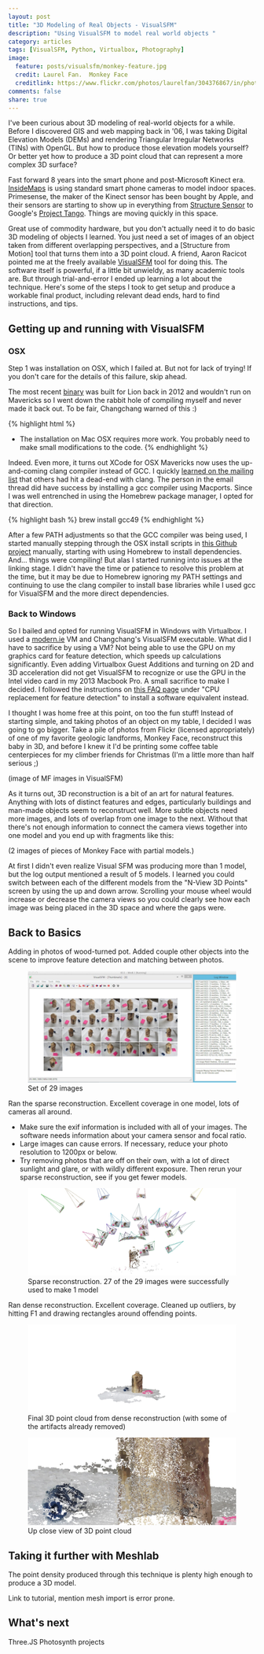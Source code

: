 ```yaml
---
layout: post
title: "3D Modeling of Real Objects - VisualSFM"
description: "Using VisualSFM to model real world objects "
category: articles
tags: [VisualSFM, Python, Virtualbox, Photography]
image:
  feature: posts/visualsfm/monkey-feature.jpg
  credit: Laurel Fan.  Monkey Face
  creditlink: https://www.flickr.com/photos/laurelfan/304376867/in/photolist-sU1D2-2V6M7s-2V6N2Y-2V2obK-2V2oqi-6ZVejj-4x5ULw-6ZRf22-6ZRfoV-7YNdD-c7u4iG-c7u2NN-c7u37G-c7u3Ub-4x5UJA-4x5UsJ-4x1Jsc-4x5UGS-4x5UmL-4x5UAA-4x1K3K-4uB3dK-4uB3f6-4x1JFX-4x5UQb-4x5Ue9-4x1K1T-4x1L7i-4x5Uwu-4x1Joi-4x5U4o-4x1Jhv-4x5UbG-4x1KpB-4x1KCM-4x1Kig-4x1KmZ-4x5Vh7-4x5V8A-4x5V3o-4x5VdE-4x5Vbj-4x1JmM-4x5UgE-6r3pNq-6ZReJ4-4x1L2t-4x1KkR-2V2mZr-4uB3kc
comments: false
share: true
---
```


I've been curious about 3D modeling of real-world objects for a while.  Before I discovered GIS and web mapping back in '06, I was taking Digital Elevation Models (DEMs) and rendering Triangular Irregular Networks (TINs) with OpenGL.  But how to produce those elevation models yourself?  Or better yet how to produce a 3D point cloud that can represent a more complex 3D surface?

Fast forward 8 years into the smart phone and post-Microsoft Kinect era.  [InsideMaps](https://www.insidemaps.com/) is using standard smart phone cameras to model indoor spaces.  Primesense, the maker of the Kinect sensor has been bought by Apple, and their sensors are starting to show up in everything from [Structure Sensor](http://structure.io) to Google's [Project Tango](https://www.google.com/atap/projecttango/).  Things are moving quickly in this space.

Great use of commodity hardware, but you don't actually need it to do basic 3D modeling of objects I learned.  You just need a set of images of an object taken from different overlapping perspectives, and a [Structure from Motion] tool that turns them into a 3D point cloud.  A friend, Aaron Racicot pointed me at the freely available [VisualSFM](http://ccwu.me/vsfm/) tool for doing this.  The software itself is powerful, if a little bit unwieldy, as many academic tools are.  But through trial-and-error I ended up learning a lot about the technique.  Here's some of the steps I took to get setup and produce a workable final product, including relevant dead ends, hard to find instructions, and tips.

## Getting up and running with VisualSFM

### OSX

Step 1 was installation on OSX, which I failed at.  But not for lack of trying!  If you don't care for the details of this failure, skip ahead.  

The most recent [binary](https://dl.dropbox.com/u/3952686/VisualSFM.0.5.18-R2.zip) was built for Lion back in 2012 and wouldn't run on Mavericks so I went down the rabbit hole of compiling myself and never made it back out.  To be fair, Changchang warned of this :)

{% highlight html %}
* The installation on Mac OSX requires more work.
You probably need to make small modifications to the code.
{% endhighlight %}

Indeed.  Even more, it turns out XCode for OSX Mavericks now uses the up-and-coming clang compiler instead of GCC.  I quickly [learned on the mailing list](https://groups.google.com/forum/#!msg/vsfm/wMB-Ya1WDgM/Kf1TFjuDxQEJ) that others had hit a dead-end with clang.  The person in the email thread did have success by installing a gcc compiler using Macports.  Since I was well entrenched in using the Homebrew package manager, I opted for that direction.

{% highlight bash %}
brew install gcc49
{% endhighlight %}

After a few PATH adjustments so that the GCC compiler was being used, I started manually stepping through the OSX install scripts in [this Github project](https://github.com/iromu/vsfm-osx) manually, starting with using Homebrew to install dependencies.  And... things were compiling!  But alas I started running into issues at the linking stage.  I didn't have the time or patience to resolve this problem at the time, but it may be due to Homebrew ignoring my PATH settings and continuing to use the clang compiler to install base libraries while I used gcc for VisualSFM and the more direct dependencies.

### Back to Windows

So I bailed and opted for running VisualSFM in Windows with Virtualbox.  I used a [modern.ie](http://modern.ie/en-us) VM and Changchang's VisualSFM executable.  What did I have to sacrifice by using a VM?  Not being able to use the GPU on my graphics card for feature detection, which speeds up calculations significantly.  Even adding Virtualbox Guest Additions and turning on 2D and 3D acceleration did not get VisualSFM to recognize or use the GPU in the Intel video card in my 2013 Macbook Pro.  A small sacrifice to make I decided.  I followed the instructions on [this FAQ page](http://ccwu.me/vsfm/doc.html#dep) under "CPU replacement for feature detection" to install a software equivalent instead.

I thought I was home free at this point, on too the fun stuff!  Instead of starting simple, and taking photos of an object on my table, I decided I was going to go bigger.  Take a pile of photos from Flickr (licensed appropriately) of one of my favorite geologic landforms, Monkey Face, reconstruct this baby in 3D, and before I knew it I'd be printing some coffee table centerpieces for my climber friends for Christmas (I'm a little more than half serious ;)

(image of MF images in VisualSFM)

As it turns out, 3D reconstruction is a bit of an art for natural features.  Anything with lots of distinct features and edges, particularly buildings and man-made objects seem to reconstruct well.  More subtle objects need more images, and lots of overlap from one image to the next.  Without that there's not enough information to connect the camera views together into one model and you end up with fragments like this:

(2 images of pieces of Monkey Face with partial models.)

At first I didn't even realize Visual SFM was producing more than 1 model, but the log output mentioned a result of 5 models.  I learned you could switch between each of the different models from the "N-View 3D Points" screen by using the up and down arrow.  Scrolling your mouse wheel would increase or decrease the camera views so you could clearly see how each image was being placed in the 3D space and where the gaps were.

## Back to Basics

Adding in photos of wood-turned pot. Added couple other objects into the scene to improve feature detection and matching between photos.

<figure>
    <a href="/images/posts/visualsfm/woodpot-images.jpg"><img src="/images/posts/visualsfm/woodpot-images.jpg"></a>
    <figcaption>Set of 29 images</figcaption>
</figure>

Ran the sparse reconstruction.  Excellent coverage in one model, lots of cameras all around.

* Make sure the exif information is included with all of your images.  The software needs information about your camera sensor and focal ratio.
* Large images can cause errors.  If necessary, reduce your photo resolution to 1200px or below.
* Try removing photos that are off on their own, with a lot of direct sunlight and glare, or with wildly different exposure.  Then rerun your sparse reconstruction, see if you get fewer models.

<figure>
    <a href="/images/posts/visualsfm/woodpot-sparse.jpg"><img src="/images/posts/visualsfm/woodpot-sparse.jpg"></a>
    <figcaption>Sparse reconstruction.  27 of the 29 images were successfully used to make 1 model</figcaption>
</figure>

Ran dense reconstruction. Excellent coverage.  Cleaned up outliers, by hitting F1 and drawing rectangles around offending points.

<figure>
    <a href="/images/posts/visualsfm/woodpot-dense.jpg"><img src="/images/posts/visualsfm/woodpot-dense.jpg"></a>
    <figcaption>Final 3D point cloud from dense reconstruction (with some of the artifacts already removed)</figcaption>
</figure>

<figure>
    <a href="/images/posts/visualsfm/woodpot-dense-close.jpg"><img src="/images/posts/visualsfm/woodpot-dense-close.jpg"></a>
    <figcaption>Up close view of 3D point cloud</figcaption>
</figure>

## Taking it further with Meshlab

The point density produced through this technique is plenty high enough to produce a 3D model.

Link to tutorial, mention mesh import is error prone.

## What's next

Three.JS Photosynth projects

